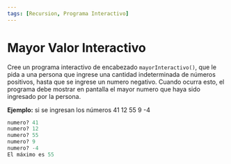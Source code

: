 ```yaml
---
tags: [Recursion, Programa Interactivo]
---
```


# Mayor Valor Interactivo

Cree un programa interactivo de encabezado `mayorInteractivo()`, que le pida a una persona que ingrese una cantidad indeterminada de números positivos, hasta que se ingrese un numero negativo. Cuando ocurra esto, el programa debe mostrar en pantalla el mayor numero que haya sido ingresado por la persona. 

**Ejemplo:** si se ingresan los números 41 12 55 9 -4

```python
numero? 41
numero? 12
numero? 55
numero? 9
numero? -4
El máximo es 55
```

